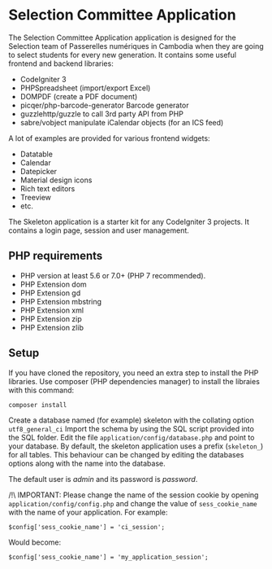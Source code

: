 # Selection Committee Application

The Selection Committee Application application is designed for the Selection team of Passerelles numériques in Cambodia when they are going to select students for every new generation.
It contains some useful frontend and backend libraries:

 * CodeIgniter 3
 * PHPSpreadsheet (import/export Excel)
 * DOMPDF (create a PDF document)
 * picqer/php-barcode-generator Barcode generator
 * guzzlehttp/guzzle to call 3rd party API from PHP
 * sabre/vobject manipulate iCalendar objects (for an ICS feed)

 A lot of examples are provided for various frontend widgets:

 * Datatable
 * Calendar
 * Datepicker
 * Material design icons
 * Rich text editors
 * Treeview
 * etc.

The Skeleton application is a starter kit for any CodeIgniter 3 projects.
It contains a login page, session and user management.

## PHP requirements

 * PHP version at least 5.6 or 7.0+ (PHP 7 recommended).
 * PHP Extension dom
 * PHP Extension gd
 * PHP Extension mbstring
 * PHP Extension xml
 * PHP Extension zip
 * PHP Extension zlib

## Setup

If you have cloned the repository, you need an extra step to install the PHP libraries.
Use composer (PHP dependencies manager) to install the libraies with this command:

    composer install

Create a database named (for example) skeleton with the collating option `utf8_general_ci`
Import the schema by using the SQL script provided into the SQL folder.
Edit the file `application/config/database.php` and point to your database.
By default, the skeleton application uses a prefix (`skeleton_`) for all tables.
This behaviour can be changed by editing the databases options along with the name into the database.

The default user is *admin* and its password is *password*.

/!\ IMPORTANT: Please change the name of the session cookie by opening `application/config/config.php` and change the value of  `sess_cookie_name` with the name of your application. For example:

    $config['sess_cookie_name'] = 'ci_session';

Would become:

    $config['sess_cookie_name'] = 'my_application_session';
